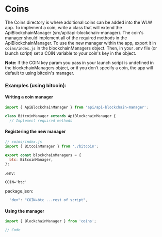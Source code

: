 # Coins

The Coins directory is where additional coins can be added into the WLW app.
To implement a coin, write a class that will extend the ApiBlockchainManager (src/api/api-blockchain-manager).
The coin's manager should implement all of the required methods in the ApiBlockchainManager.
To use the new manager within the app, export it in `coins/index.js` in the blockchainManagers object. Then, in your .env file (or launch script) set a COIN variable to your coin's key in the object.

**Note:** If the COIN key param you pass in your launch script is undefined in the blockchainManagers object, or if you don't specify a coin, the app will default to using bitcoin's manager.

### Examples (using bitcoin):

#### Writing a coin manager

```js
import { ApiBlockchainManager } from 'api/api-blockchain-manager';

class BitcoinManager extends ApiBlockchainManager {
  // Implement required methods
```

#### Registering the new manager

```js
// coins/index.js
import { BitcoinManager } from './bitcoin';

export const blockchainManagers = {
  btc: BitcoinManager,
};

```

.env:
```
COIN='btc'
```

package.json:
```js
  "dev": "COIN=btc ...rest of script",
```

#### Using the manager

```jsx
import { BlockchainManager } from 'coins';

// Code
```
